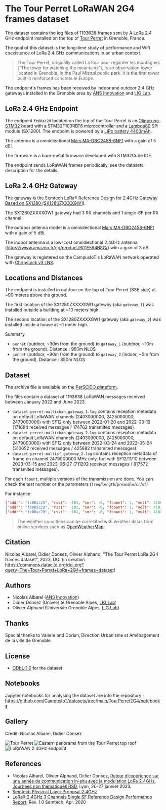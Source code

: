 # The Tour Perret LoRaWAN 2G4 frames dataset

The dataset contains the log files of 1193638 frames sent by A LoRa 2.4 GHz endpoint installed on the top of [Tour Perret](https://en.wikipedia.org/wiki/Perret_tower_(Grenoble)) in Grenoble, France.

The goal of this dataset is the long-time study of performance and Wifi coexistence of LoRa 2.4 GHz communications in an urban context.

> The Tour Perret, originally called La tour pour regarder les montagnes ("The tower for watching the mountains"), is an observation tower located in Grenoble, in the Paul Mistral public park. It is the first tower built in reinforced concrete in Europe.

The endpoint's frames has been received by indoor and outdoor 2.4 GHz gateways installed in the Grenoble area by [ANS Innovation](https://www.ans-innovation.fr/) and  [LIG Lab](https://www.liglab.fr/).

## LoRa 2.4 GHz Endpoint

The endpoint `fc00ac20` located on the top of the Tour Perret is an [Olimexino-STM32](https://www.olimex.com/Products/Duino/STM32/OLIMEXINO-STM32/open-source-hardware) board with a STM32F103RBT6 microcontroller and a [Lambda80](https://www.farnell.com/datasheets/2720464.pdf) SPI module (SX1280). 
The endpoint is powered by a [LiPo battery 4400mAh](https://www.olimex.com/Products/Power/Lipo-battery/BATTERY-LIPO4400mAh/).

The antenna is a omnidiectional [Mars MA-DBO2458-6NF1](https://www.mhzshop.com/pdf/en/2377-Datasheet.pdf) with a gain of 5 dBi.

The firmware is a bare-metal firmware developed with STM32Cube IDE.

The endpoint sends LoRaWAN frames periodically, see the datasets description for the details. 


## LoRa 2.4 GHz Gateway

The gateway is the Semtech [LoRa® Reference Design for 2.4GHz Gateway Based on SX1280 (SX1280ZXXXXGW1)](https://www.semtech.fr/products/wireless-rf/lora-core/sx1280zxxxxgw1).

The SX1280ZXXXXGW1 gateway had 3 RX channels and 1 single-SF per RX channel.

The outdoor antenna model is a omnidiectional [Mars MA-DBO2458-6NF1](https://www.mhzshop.com/pdf/en/2377-Datasheet.pdf) with a gain of 5 dBi.

The indoor antenna is a low-cost omnidiectional 2.4GHz antenna (https://www.amazon.fr/gp/product/B01E564B8G/) with a gain of 3 dBi.

The gateway is registered on the CampusIoT's LoRaWAN network operated with [Chirpstack v3 LNS](https://www.chirpstack.io/).

##  Locations and Distances

The endpoint is installed in outdoor on the top of Tour Perret (SSE side) at ~90 meters above the ground.

The first location of the SX1280ZXXXXGW1 gateway (aka `gateway_1`) was installed outside a building at ~10 meters high.

The second location of the SX1280ZXXXXGW1 gateway (aka `gateway_2`) was installed inside a house at ~1 meter high.

Summary
* `perret` (outdoor, ~90m from the ground) to `gateway_1` (outdoor, ~10m from the ground). Distance : 950m NLOS
* `perret` (outdoor, ~90m from the ground) to `gateway_2` (indoor, ~5m from the ground). Distance : 850m NLOS

## Dataset

The archive file is available on the [PerSCiDO plateform](https://commons.datacite.org/doi.org?query=The+Tour+Perret+LoRa+2G4+frames+dataset).

The files contain a dataset of 1193638 LoRaWAN messages received between January 2022 and June 2023. 

* `dataset-perret-multichan_gateway_1.log` contains reception metadata on default LoRaWAN channels (2403000000, 2425000000, 2479000000) with SF12 only between 2022-01-20 and 2022-03-12 (171694 received messages / 174762 transmited messages).
* `dataset-perret-multichan_gateway_2.log` contains reception metadata on default LoRaWAN channels (2403000000, 2425000000, 2479000000) with SF12 only between 2022-03-24 and 2022-05-24 (310652 received messages / 425682 transmited messages).
* `dataset-perret-multisf_gateway_2.log` contains reception metadata of frame on channel 2479000000 MHz only, but with SF12/11/10 between 2023-03-15 and 2023-06-27 (711292 received messages / 817572 transmited messages).


For each `fcount`, multiple versions of the transmission are done. You can check the test number or the parameters (`freq`/`length`/`preamble`/`cr`/`sf`)

For instance:

```json
{"addr": "fc00ac20", "rssi": -101, "snr": -8, "fcount": 1, "volt": 4106, "test": 1, "timestamp": "2023-03-15T08:18:24+00:00", "freq": 2479000000, "length": 15, "preamble": 8, "cr": "4/5", "sf": 12, "bw": 800}
{"addr": "fc00ac20", "rssi": -102, "snr": -6, "fcount": 1, "volt": 4103, "test": 2, "timestamp": "2023-03-15T08:18:25+00:00", "freq": 2479000000, "length": 15, "preamble": 8, "cr": "4/5", "sf": 11, "bw": 800}
{"addr": "fc00ac20", "rssi": -101, "snr": -6, "fcount": 1, "volt": 4104, "test": 3, "timestamp": "2023-03-15T08:18:27+00:00", "freq": 2479000000, "length": 15, "preamble": 8, "cr": "4/5", "sf": 10, "bw": 800}
```

> The weather conditions can be correlated with weather datas from online services such as [OpenWeatherMap](https://openweathermap.org/city/3014728).

## Citation

Nicolas Albarel, Didier Donsez, Olivier Alphand, "The Tour Perret LoRa 2G4 frames dataset", 2023, DOI (in creation https://commons.datacite.org/doi.org?query=The+Tour+Perret+LoRa+2G4+frames+dataset)

## Authors

* Nicolas Albarel ([ANS Innovation](https://www.ans-innovation.fr/))
* Didier Donsez (Université Grenoble Alpes, [LIG Lab](https://www.liglab.fr/))
* Olivier Alphand (Université Grenoble Alpes, [LIG Lab](https://www.liglab.fr/))

## Thanks

Special thanks to Valerie and Dorian, Direction Urbanisme et Aménagement de la ville de Grenoble.

## License
* [ODbL-1.0](LICENSE.txt) for the dataset

## Notebooks

Jupyter notebooks for analysing the dataset are into the repository : https://github.com/CampusIoT/datasets/tree/main/TourPerret2G4/notebooks

## Gallery

Credit: Nicolas Albarel, Didier Donsez

![Tour Perret](./media/tourperret_01.jpg)
![Eastern panorama from the Tour Perret top roof](./media/tourperret_top_pano_east.jpg)
![LoRaWAN 2.4GHz endpoint](./media/ans-tester-2g4.jpg)


## References
* Nicolas Albarel, Olivier Alphand, Didier Donsez, [Retour d’expérience sur une année de communication in-situ avec la modulation LoRa 2.4GHz](https://gdr-rsd.fr/wp-content/uploads/2023/01/Session_1_-_DidierDonsez_-_REX_LoRa_2.4GHz__GDR_RSD.pdf), [Journées non thématiques RSD](https://gdr-rsd.fr/journees2023/), Lyon, 26-27 janvier 2023.
* [Semtech Physical Layer Proposal 2.4GHz](https://lora-developers.semtech.com/documentation/tech-papers-and-guides/physical-layer-proposal-2.4ghz/)
* [LoRa® 2.4GHz 3 Channels Single SF Reference Design
Performance Report](https://semtech.my.salesforce.com/sfc/p/#E0000000JelG/a/2R0000001PqL/cdoTFmqf7LlgF4NVLAQcC6y2hjPu25INIHdaXw3bpR4), Rev. 1.0 Semtech, Apr. 2020
